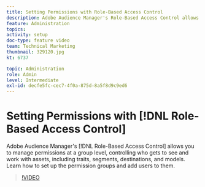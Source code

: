 ```yaml
---
title: Setting Permissions with Role-Based Access Control
description: Adobe Audience Manager's Role-Based Access Control allows you to manage permissions at a group level, controlling who gets to see and work with assets, including traits, segments, destinations, and models. Learn how to set up the permission groups and add users to them.
feature: Administration
topics: 
activity: setup
doc-type: feature video
team: Technical Marketing
thumbnail: 329120.jpg
kt: 6737

topic: Administration
role: Admin
level: Intermediate
exl-id: decfe5fc-cec7-4f0a-875d-8a5f8d9c9ed6
---
```

# Setting Permissions with [!DNL Role-Based Access Control]

Adobe Audience Manager's [!DNL Role-Based Access Control] allows you to manage permissions at a group level, controlling who gets to see and work with assets, including traits, segments, destinations, and models. Learn how to set up the permission groups and add users to them.

>[!VIDEO](https://video.tv.adobe.com/v/329120/?quality=12&learn=on)
